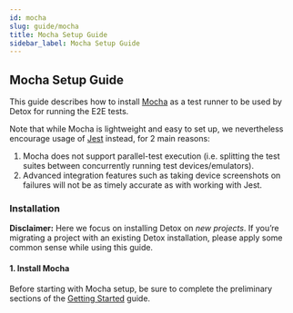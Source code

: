 ```yaml
---
id: mocha
slug: guide/mocha
title: Mocha Setup Guide
sidebar_label: Mocha Setup Guide
---
```


## Mocha Setup Guide

This guide describes how to install [Mocha](https://mochajs.org) as a test runner to be used by Detox for running the E2E tests.

Note that while Mocha is lightweight and easy to set up, we nevertheless encourage usage of [Jest](Guide.Jest.md) instead, for 2 main reasons:

1. Mocha does not support parallel-test execution (i.e. splitting the test suites between concurrently running test devices/emulators).
1. Advanced integration features such as taking device screenshots on failures will not be as timely accurate as with working with Jest.

### Installation

**Disclaimer:** Here we focus on installing Detox on _new projects_. If you’re migrating a project with an existing Detox installation, please apply some common sense while using this guide.

#### 1. Install Mocha

Before starting with Mocha setup, be sure to complete the preliminary sections of the [Getting Started](introduction/getting-started.md) guide.

```bash npm2yarn

